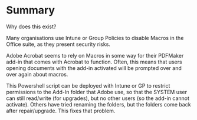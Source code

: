 # Summary
Why does this exist?

Many organisations use Intune or Group Policies to disable Macros in the Office suite, as they present security risks.

Adobe Acrobat seems to rely on Macros in some way for their PDFMaker add-in that comes with Acrobat to function. Often, this means that users opening documents with the add-in activated will be prompted over and over again about macros.

This Powershell script can be deployed with Intune or GP to restrict permissions to the Add-In folder that Adobe use, so that the SYSTEM user can still read/write (for upgrades), but no other users (so the add-in cannot activate). Others have tried renaming the folders, but the folders come back after repair/upgrade. This fixes that problem.
